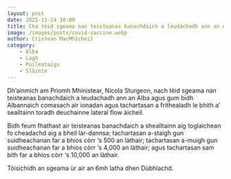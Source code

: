 ```yaml
---
layout: post
date: 2021-11-24 18:00
title: Cha tèid sgeama nan teisteanas banachdaich a leudachadh ann an Alba
image: /images/posts/covid-vaccine.webp
author: Crìstean MacMhìcheil
category:
    - Alba
    - Lagh
    - Poileataigs
    - Slàinte
---
```

Dh’ainmich am Prìomh Mhinistear, Nicola Sturgeon, nach tèid sgeama nan teisteanas banachdaich a leudachadh ann an Alba agus gum bidh Albannaich comasach air ionadan agus tachartasan a frithealadh le bhith a’ sealltainn toradh deuchainne lateral flow àicheil.

Bidh feum fhathast air teisteanas banachdaich a shealltainn aig toglaichean fo cheadachd aig a bheil làr-dannsa; tachartasan a-staigh gun suidheachanan far a bhios còrr ‘s 500 an làthair; tachartasan a-muigh gun suidheachanan far a bhios còrr ‘s 4,000 an làthair; agus tachartasan sam bith far a bhios còrr ‘s 10,000 an làthair.

Tòisichidh an sgeama ùr air an 6mh latha dhen Dùbhlachd.
